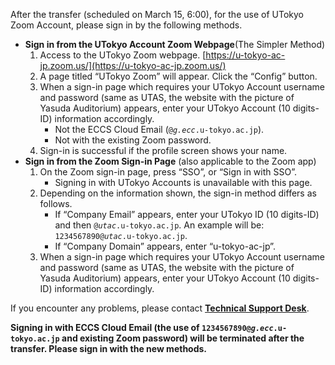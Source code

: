 After the transfer (scheduled on March 15, 6:00), for the use of UTokyo Zoom Account, please sign in by the following methods.

- **Sign in from the UTokyo Account Zoom Webpage**(The Simpler Method)
    1. Access to the UTokyo Zoom webpage. [https://u-tokyo-ac-jp.zoom.us/](https://u-tokyo-ac-jp.zoom.us/)
    1. A page titled “UTokyo Zoom” will appear. Click the “Config” button.
    1. When a sign-in page which requires your UTokyo Account username and password (same as UTAS, the website with the picture of Yasuda Auditorium) appears, enter your UTokyo Account (10 digits-ID) information accordingly.
        - Not the ECCS Cloud Email (<code>@<em>g.ecc</em>.u-tokyo.ac.jp</code>).
        - Not with the existing Zoom password.
    1. Sign-in is successful if the profile screen shows your name.
- **Sign in from the Zoom Sign-in Page** (also applicable to the Zoom app)
    1. On the Zoom sign-in page, press “SSO”, or “Sign in with SSO”.
        - Signing in with UTokyo Accounts is unavailable with this page.
    1. Depending on the information shown, the sign-in method differs as follows.
        - If “Company Email” appears, enter your UTokyo ID (10 digits-ID) and then <code>@<em>utac</em>.u-tokyo.ac.jp</code>. An example will be: <code>1234567890@<em>utac</em>.u-tokyo.ac.jp</code>.
        - If “Company Domain” appears, enter “u-tokyo-ac-jp”.
    1. When a sign-in page which requires your UTokyo Account username and password (same as UTAS, the website with the picture of Yasuda Auditorium) appears, enter your UTokyo Account (10 digits-ID) information accordingly.

If you encounter any problems, please contact **[Technical Support Desk](/en/supports/)**.

**Signing in with ECCS Cloud Email (the use of <code>1234567890@<em>g.ecc</em>.u-tokyo.ac.jp</code> and existing Zoom password) will be terminated after the transfer. Please sign in with the new methods.**
